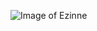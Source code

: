 ![Image of Ezinne](https://avatars.githubusercontent.com/u/88554436?s=400&u=a71479fe6a0bd2fb37e5aa87098065e6554843e3&v=4)
